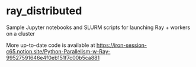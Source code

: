 # ray_distributed
Sample Jupyter notebooks and SLURM scripts for launching Ray + workers on a cluster

More up-to-date code is available at https://iron-session-c65.notion.site/Python-Parallelism-w-Ray-99527591646e4f0eb151f7c00b5ca881
